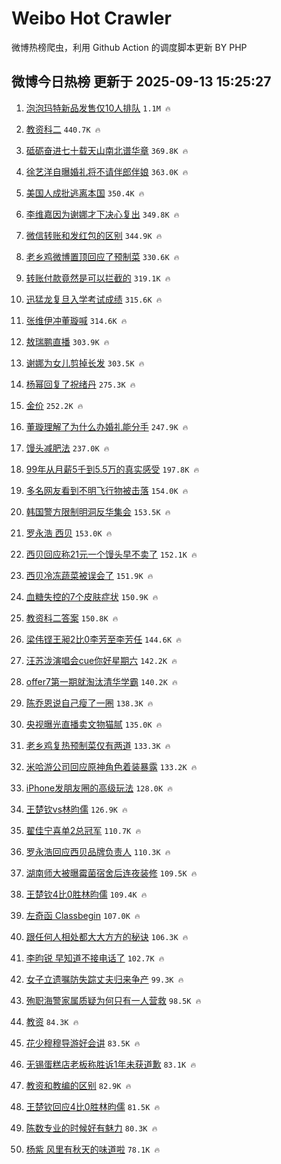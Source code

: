 # Weibo Hot Crawler 



微博热榜爬虫，利用 Github Action 的调度脚本更新 BY PHP 


## 微博今日热榜 更新于 2025-09-13 15:25:27 
1. [泡泡玛特新品发售仅10人排队](https://s.weibo.com/weibo?q=%23%E6%B3%A1%E6%B3%A1%E7%8E%9B%E7%89%B9%E6%96%B0%E5%93%81%E5%8F%91%E5%94%AE%E4%BB%8510%E4%BA%BA%E6%8E%92%E9%98%9F%23&t=31&band_rank=1&Refer=top) `1.1M 🔥` 

1. [教资科二](https://s.weibo.com/weibo?q=%E6%95%99%E8%B5%84%E7%A7%91%E4%BA%8C&t=31&band_rank=2&Refer=top) `440.7K 🔥` 

1. [砥砺奋进七十载天山南北谱华章](https://s.weibo.com/weibo?q=%23%E7%A0%A5%E7%A0%BA%E5%A5%8B%E8%BF%9B%E4%B8%83%E5%8D%81%E8%BD%BD%E5%A4%A9%E5%B1%B1%E5%8D%97%E5%8C%97%E8%B0%B1%E5%8D%8E%E7%AB%A0%23&t=31&band_rank=3&Refer=top) `369.8K 🔥` 

1. [徐艺洋自曝婚礼将不请伴郎伴娘](https://s.weibo.com/weibo?q=%23%E5%BE%90%E8%89%BA%E6%B4%8B%E8%87%AA%E6%9B%9D%E5%A9%9A%E7%A4%BC%E5%B0%86%E4%B8%8D%E8%AF%B7%E4%BC%B4%E9%83%8E%E4%BC%B4%E5%A8%98%23&t=31&band_rank=4&Refer=top) `363.0K 🔥` 

1. [美国人成批逃离本国](https://s.weibo.com/weibo?q=%E7%BE%8E%E5%9B%BD%E4%BA%BA%E6%88%90%E6%89%B9%E9%80%83%E7%A6%BB%E6%9C%AC%E5%9B%BD&t=31&band_rank=5&Refer=top) `350.4K 🔥` 

1. [李维嘉因为谢娜才下决心复出](https://s.weibo.com/weibo?q=%E6%9D%8E%E7%BB%B4%E5%98%89%E5%9B%A0%E4%B8%BA%E8%B0%A2%E5%A8%9C%E6%89%8D%E4%B8%8B%E5%86%B3%E5%BF%83%E5%A4%8D%E5%87%BA&t=31&band_rank=6&Refer=top) `349.8K 🔥` 

1. [微信转账和发红包的区别](https://s.weibo.com/weibo?q=%E5%BE%AE%E4%BF%A1%E8%BD%AC%E8%B4%A6%E5%92%8C%E5%8F%91%E7%BA%A2%E5%8C%85%E7%9A%84%E5%8C%BA%E5%88%AB&t=31&band_rank=7&Refer=top) `344.9K 🔥` 

1. [老乡鸡微博置顶回应了预制菜](https://s.weibo.com/weibo?q=%23%E8%80%81%E4%B9%A1%E9%B8%A1%E5%BE%AE%E5%8D%9A%E7%BD%AE%E9%A1%B6%E5%9B%9E%E5%BA%94%E4%BA%86%E9%A2%84%E5%88%B6%E8%8F%9C%23&t=31&band_rank=8&Refer=top) `330.6K 🔥` 

1. [转账付款竟然是可以拦截的](https://s.weibo.com/weibo?q=%E8%BD%AC%E8%B4%A6%E4%BB%98%E6%AC%BE%E7%AB%9F%E7%84%B6%E6%98%AF%E5%8F%AF%E4%BB%A5%E6%8B%A6%E6%88%AA%E7%9A%84&t=31&band_rank=9&Refer=top) `319.1K 🔥` 

1. [迅猛龙复旦入学考试成绩](https://s.weibo.com/weibo?q=%E8%BF%85%E7%8C%9B%E9%BE%99%E5%A4%8D%E6%97%A6%E5%85%A5%E5%AD%A6%E8%80%83%E8%AF%95%E6%88%90%E7%BB%A9&t=31&band_rank=10&Refer=top) `315.6K 🔥` 

1. [张维伊冲董璇喊](https://s.weibo.com/weibo?q=%23%E5%BC%A0%E7%BB%B4%E4%BC%8A%E5%86%B2%E8%91%A3%E7%92%87%E5%96%8A%23&t=31&band_rank=11&Refer=top) `314.6K 🔥` 

1. [敖瑞鹏直播](https://s.weibo.com/weibo?q=%E6%95%96%E7%91%9E%E9%B9%8F%E7%9B%B4%E6%92%AD&t=31&band_rank=12&Refer=top) `303.9K 🔥` 

1. [谢娜为女儿剪掉长发](https://s.weibo.com/weibo?q=%E8%B0%A2%E5%A8%9C%E4%B8%BA%E5%A5%B3%E5%84%BF%E5%89%AA%E6%8E%89%E9%95%BF%E5%8F%91&t=31&band_rank=13&Refer=top) `303.5K 🔥` 

1. [杨幂回复了祝绪丹](https://s.weibo.com/weibo?q=%23%E6%9D%A8%E5%B9%82%E5%9B%9E%E5%A4%8D%E4%BA%86%E7%A5%9D%E7%BB%AA%E4%B8%B9%23&t=31&band_rank=14&Refer=top) `275.3K 🔥` 

1. [金价](https://s.weibo.com/weibo?q=%E9%87%91%E4%BB%B7&t=31&band_rank=15&Refer=top) `252.2K 🔥` 

1. [董璇理解了为什么办婚礼能分手](https://s.weibo.com/weibo?q=%E8%91%A3%E7%92%87%E7%90%86%E8%A7%A3%E4%BA%86%E4%B8%BA%E4%BB%80%E4%B9%88%E5%8A%9E%E5%A9%9A%E7%A4%BC%E8%83%BD%E5%88%86%E6%89%8B&t=31&band_rank=16&Refer=top) `247.9K 🔥` 

1. [馒头减肥法](https://s.weibo.com/weibo?q=%E9%A6%92%E5%A4%B4%E5%87%8F%E8%82%A5%E6%B3%95&t=31&band_rank=17&Refer=top) `237.0K 🔥` 

1. [99年从月薪5千到5.5万的真实感受](https://s.weibo.com/weibo?q=99%E5%B9%B4%E4%BB%8E%E6%9C%88%E8%96%AA5%E5%8D%83%E5%88%B05.5%E4%B8%87%E7%9A%84%E7%9C%9F%E5%AE%9E%E6%84%9F%E5%8F%97&t=31&band_rank=18&Refer=top) `197.8K 🔥` 

1. [多名网友看到不明飞行物被击落](https://s.weibo.com/weibo?q=%23%E5%A4%9A%E5%90%8D%E7%BD%91%E5%8F%8B%E7%9C%8B%E5%88%B0%E4%B8%8D%E6%98%8E%E9%A3%9E%E8%A1%8C%E7%89%A9%E8%A2%AB%E5%87%BB%E8%90%BD%23&t=31&band_rank=19&Refer=top) `154.0K 🔥` 

1. [韩国警方限制明洞反华集会](https://s.weibo.com/weibo?q=%23%E9%9F%A9%E5%9B%BD%E8%AD%A6%E6%96%B9%E9%99%90%E5%88%B6%E6%98%8E%E6%B4%9E%E5%8F%8D%E5%8D%8E%E9%9B%86%E4%BC%9A%23&t=31&band_rank=20&Refer=top) `153.5K 🔥` 

1. [罗永浩 西贝](https://s.weibo.com/weibo?q=%E7%BD%97%E6%B0%B8%E6%B5%A9%20%E8%A5%BF%E8%B4%9D&t=31&band_rank=21&Refer=top) `153.0K 🔥` 

1. [西贝回应称21元一个馒头早不卖了](https://s.weibo.com/weibo?q=%23%E8%A5%BF%E8%B4%9D%E5%9B%9E%E5%BA%94%E7%A7%B021%E5%85%83%E4%B8%80%E4%B8%AA%E9%A6%92%E5%A4%B4%E6%97%A9%E4%B8%8D%E5%8D%96%E4%BA%86%23&t=31&band_rank=22&Refer=top) `152.1K 🔥` 

1. [西贝冷冻蔬菜被误会了](https://s.weibo.com/weibo?q=%23%E8%A5%BF%E8%B4%9D%E5%86%B7%E5%86%BB%E8%94%AC%E8%8F%9C%E8%A2%AB%E8%AF%AF%E4%BC%9A%E4%BA%86%23&t=31&band_rank=23&Refer=top) `151.9K 🔥` 

1. [血糖失控的7个皮肤症状](https://s.weibo.com/weibo?q=%23%E8%A1%80%E7%B3%96%E5%A4%B1%E6%8E%A7%E7%9A%847%E4%B8%AA%E7%9A%AE%E8%82%A4%E7%97%87%E7%8A%B6%23&t=31&band_rank=24&Refer=top) `150.9K 🔥` 

1. [教资科二答案](https://s.weibo.com/weibo?q=%E6%95%99%E8%B5%84%E7%A7%91%E4%BA%8C%E7%AD%94%E6%A1%88&t=31&band_rank=25&Refer=top) `150.8K 🔥` 

1. [梁伟铿王昶2比0李芳至李芳任](https://s.weibo.com/weibo?q=%23%E6%A2%81%E4%BC%9F%E9%93%BF%E7%8E%8B%E6%98%B62%E6%AF%940%E6%9D%8E%E8%8A%B3%E8%87%B3%E6%9D%8E%E8%8A%B3%E4%BB%BB%23&t=31&band_rank=26&Refer=top) `144.6K 🔥` 

1. [汪苏泷演唱会cue你好星期六](https://s.weibo.com/weibo?q=%E6%B1%AA%E8%8B%8F%E6%B3%B7%E6%BC%94%E5%94%B1%E4%BC%9Acue%E4%BD%A0%E5%A5%BD%E6%98%9F%E6%9C%9F%E5%85%AD&t=31&band_rank=27&Refer=top) `142.2K 🔥` 

1. [offer7第一期就淘汰清华学霸](https://s.weibo.com/weibo?q=offer7%E7%AC%AC%E4%B8%80%E6%9C%9F%E5%B0%B1%E6%B7%98%E6%B1%B0%E6%B8%85%E5%8D%8E%E5%AD%A6%E9%9C%B8&t=31&band_rank=28&Refer=top) `140.2K 🔥` 

1. [陈乔恩说自己瘦了一圈](https://s.weibo.com/weibo?q=%23%E9%99%88%E4%B9%94%E6%81%A9%E8%AF%B4%E8%87%AA%E5%B7%B1%E7%98%A6%E4%BA%86%E4%B8%80%E5%9C%88%23&t=31&band_rank=29&Refer=top) `138.3K 🔥` 

1. [央视曝光直播卖文物猫腻](https://s.weibo.com/weibo?q=%23%E5%A4%AE%E8%A7%86%E6%9B%9D%E5%85%89%E7%9B%B4%E6%92%AD%E5%8D%96%E6%96%87%E7%89%A9%E7%8C%AB%E8%85%BB%23&t=31&band_rank=30&Refer=top) `135.0K 🔥` 

1. [老乡鸡复热预制菜仅有两道](https://s.weibo.com/weibo?q=%23%E8%80%81%E4%B9%A1%E9%B8%A1%E5%A4%8D%E7%83%AD%E9%A2%84%E5%88%B6%E8%8F%9C%E4%BB%85%E6%9C%89%E4%B8%A4%E9%81%93%23&t=31&band_rank=31&Refer=top) `133.3K 🔥` 

1. [米哈游公司回应原神角色着装暴露](https://s.weibo.com/weibo?q=%23%E7%B1%B3%E5%93%88%E6%B8%B8%E5%85%AC%E5%8F%B8%E5%9B%9E%E5%BA%94%E5%8E%9F%E7%A5%9E%E8%A7%92%E8%89%B2%E7%9D%80%E8%A3%85%E6%9A%B4%E9%9C%B2%23&t=31&band_rank=32&Refer=top) `133.2K 🔥` 

1. [iPhone发朋友圈的高级玩法](https://s.weibo.com/weibo?q=iPhone%E5%8F%91%E6%9C%8B%E5%8F%8B%E5%9C%88%E7%9A%84%E9%AB%98%E7%BA%A7%E7%8E%A9%E6%B3%95&t=31&band_rank=33&Refer=top) `128.0K 🔥` 

1. [王楚钦vs林昀儒](https://s.weibo.com/weibo?q=%23%E7%8E%8B%E6%A5%9A%E9%92%A6vs%E6%9E%97%E6%98%80%E5%84%92%23&t=31&band_rank=34&Refer=top) `126.9K 🔥` 

1. [翟佳宁喜单2总冠军](https://s.weibo.com/weibo?q=%E7%BF%9F%E4%BD%B3%E5%AE%81%E5%96%9C%E5%8D%952%E6%80%BB%E5%86%A0%E5%86%9B&t=31&band_rank=35&Refer=top) `110.7K 🔥` 

1. [罗永浩回应西贝品牌负责人](https://s.weibo.com/weibo?q=%23%E7%BD%97%E6%B0%B8%E6%B5%A9%E5%9B%9E%E5%BA%94%E8%A5%BF%E8%B4%9D%E5%93%81%E7%89%8C%E8%B4%9F%E8%B4%A3%E4%BA%BA%23&t=31&band_rank=36&Refer=top) `110.3K 🔥` 

1. [湖南师大被曝霉菌宿舍后连夜装修](https://s.weibo.com/weibo?q=%23%E6%B9%96%E5%8D%97%E5%B8%88%E5%A4%A7%E8%A2%AB%E6%9B%9D%E9%9C%89%E8%8F%8C%E5%AE%BF%E8%88%8D%E5%90%8E%E8%BF%9E%E5%A4%9C%E8%A3%85%E4%BF%AE%23&t=31&band_rank=37&Refer=top) `109.5K 🔥` 

1. [王楚钦4比0胜林昀儒](https://s.weibo.com/weibo?q=%23%E7%8E%8B%E6%A5%9A%E9%92%A64%E6%AF%940%E8%83%9C%E6%9E%97%E6%98%80%E5%84%92%23&t=31&band_rank=38&Refer=top) `109.4K 🔥` 

1. [左奇函 Classbegin](https://s.weibo.com/weibo?q=%E5%B7%A6%E5%A5%87%E5%87%BD%20Classbegin&t=31&band_rank=39&Refer=top) `107.0K 🔥` 

1. [跟任何人相处都大大方方的秘诀](https://s.weibo.com/weibo?q=%E8%B7%9F%E4%BB%BB%E4%BD%95%E4%BA%BA%E7%9B%B8%E5%A4%84%E9%83%BD%E5%A4%A7%E5%A4%A7%E6%96%B9%E6%96%B9%E7%9A%84%E7%A7%98%E8%AF%80&t=31&band_rank=40&Refer=top) `106.3K 🔥` 

1. [李昀锐 早知道不接电话了](https://s.weibo.com/weibo?q=%E6%9D%8E%E6%98%80%E9%94%90%20%E6%97%A9%E7%9F%A5%E9%81%93%E4%B8%8D%E6%8E%A5%E7%94%B5%E8%AF%9D%E4%BA%86&t=31&band_rank=41&Refer=top) `102.7K 🔥` 

1. [女子立遗嘱防失踪丈夫归来争产](https://s.weibo.com/weibo?q=%23%E5%A5%B3%E5%AD%90%E7%AB%8B%E9%81%97%E5%98%B1%E9%98%B2%E5%A4%B1%E8%B8%AA%E4%B8%88%E5%A4%AB%E5%BD%92%E6%9D%A5%E4%BA%89%E4%BA%A7%23&t=31&band_rank=42&Refer=top) `99.3K 🔥` 

1. [殉职海警家属质疑为何只有一人营救](https://s.weibo.com/weibo?q=%23%E6%AE%89%E8%81%8C%E6%B5%B7%E8%AD%A6%E5%AE%B6%E5%B1%9E%E8%B4%A8%E7%96%91%E4%B8%BA%E4%BD%95%E5%8F%AA%E6%9C%89%E4%B8%80%E4%BA%BA%E8%90%A5%E6%95%91%23&t=31&band_rank=43&Refer=top) `98.5K 🔥` 

1. [教资](https://s.weibo.com/weibo?q=%E6%95%99%E8%B5%84&t=31&band_rank=44&Refer=top) `84.3K 🔥` 

1. [花少穆穆导游好会讲](https://s.weibo.com/weibo?q=%E8%8A%B1%E5%B0%91%E7%A9%86%E7%A9%86%E5%AF%BC%E6%B8%B8%E5%A5%BD%E4%BC%9A%E8%AE%B2&t=31&band_rank=45&Refer=top) `83.5K 🔥` 

1. [无锡蛋糕店老板称胜诉1年未获道歉](https://s.weibo.com/weibo?q=%23%E6%97%A0%E9%94%A1%E8%9B%8B%E7%B3%95%E5%BA%97%E8%80%81%E6%9D%BF%E7%A7%B0%E8%83%9C%E8%AF%891%E5%B9%B4%E6%9C%AA%E8%8E%B7%E9%81%93%E6%AD%89%23&t=31&band_rank=46&Refer=top) `83.1K 🔥` 

1. [教资和教编的区别](https://s.weibo.com/weibo?q=%E6%95%99%E8%B5%84%E5%92%8C%E6%95%99%E7%BC%96%E7%9A%84%E5%8C%BA%E5%88%AB&t=31&band_rank=47&Refer=top) `82.9K 🔥` 

1. [王楚钦回应4比0胜林昀儒](https://s.weibo.com/weibo?q=%23%E7%8E%8B%E6%A5%9A%E9%92%A6%E5%9B%9E%E5%BA%944%E6%AF%940%E8%83%9C%E6%9E%97%E6%98%80%E5%84%92%23&t=31&band_rank=48&Refer=top) `81.5K 🔥` 

1. [陈数专业的时候好有魅力](https://s.weibo.com/weibo?q=%E9%99%88%E6%95%B0%E4%B8%93%E4%B8%9A%E7%9A%84%E6%97%B6%E5%80%99%E5%A5%BD%E6%9C%89%E9%AD%85%E5%8A%9B&t=31&band_rank=49&Refer=top) `80.3K 🔥` 

1. [杨紫 风里有秋天的味道啦](https://s.weibo.com/weibo?q=%E6%9D%A8%E7%B4%AB%20%E9%A3%8E%E9%87%8C%E6%9C%89%E7%A7%8B%E5%A4%A9%E7%9A%84%E5%91%B3%E9%81%93%E5%95%A6&t=31&band_rank=50&Refer=top) `78.1K 🔥` 

